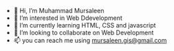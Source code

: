 - 👋 Hi, I’m Muhammad Mursaleen
- 👀 I’m interested in Web Ddevelopment
- 🌱 I’m currently learning HTML, CSS and javascript
- 💞️ I’m looking to collaborate on Web Development 
- 📫 you can reach me using mursaleen.gis@gmail.com

<!---
mmursaleenbe18igis/mmursaleenbe18igis is a ✨ special ✨ repository because its `README.md` (this file) appears on your GitHub profile.
You can click the Preview link to take a look at your changes.
--->
